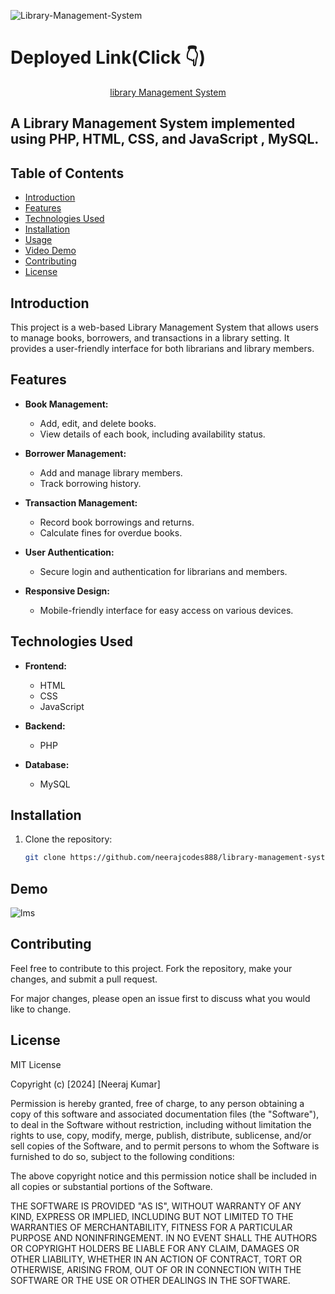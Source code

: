 ![Library-Management-System](https://socialify.git.ci/neerajcodes888/Library-Management-System/image?font=Raleway&language=1&name=1&pattern=Charlie%20Brown&stargazers=1&theme=Dark)


# Deployed Link(Click  👇)


<div align="center">
  
  [library Management System](http://ourlms2024.great-site.net/)
</div>



## A  Library Management System implemented using PHP, HTML, CSS, and JavaScript , MySQL.

## Table of Contents

- [Introduction](#introduction)
- [Features](#features)
- [Technologies Used](#technologies-used)
- [Installation](#installation)
- [Usage](#usage)
- [Video Demo](#demo)
- [Contributing](#contributing)
- [License](#license)

## Introduction

This project is a web-based Library Management System that allows users to manage books, borrowers, and transactions in a library setting. It provides a user-friendly interface for both librarians and library members.

## Features

- **Book Management:**
  - Add, edit, and delete books.
  - View details of each book, including availability status.

- **Borrower Management:**
  - Add and manage library members.
  - Track borrowing history.

- **Transaction Management:**
  - Record book borrowings and returns.
  - Calculate fines for overdue books.

- **User Authentication:**
  - Secure login and authentication for librarians and members.

- **Responsive Design:**
  - Mobile-friendly interface for easy access on various devices.

## Technologies Used

- **Frontend:**
  - HTML
  - CSS
  - JavaScript

- **Backend:**
  - PHP

- **Database:**
  - MySQL

## Installation

1. Clone the repository:

   ```bash
   git clone https://github.com/neerajcodes888/library-management-system.git


## Demo




![lms](lms_demo.gif)



## Contributing

Feel free to contribute to this project. Fork the repository, make your changes, and submit a pull request.

For major changes, please open an issue first to discuss what you would like to change.

## License

MIT License

Copyright (c) [2024] [Neeraj Kumar]

Permission is hereby granted, free of charge, to any person obtaining a copy
of this software and associated documentation files (the "Software"), to deal
in the Software without restriction, including without limitation the rights
to use, copy, modify, merge, publish, distribute, sublicense, and/or sell
copies of the Software, and to permit persons to whom the Software is
furnished to do so, subject to the following conditions:

The above copyright notice and this permission notice shall be included in all
copies or substantial portions of the Software.

THE SOFTWARE IS PROVIDED "AS IS", WITHOUT WARRANTY OF ANY KIND, EXPRESS OR
IMPLIED, INCLUDING BUT NOT LIMITED TO THE WARRANTIES OF MERCHANTABILITY,
FITNESS FOR A PARTICULAR PURPOSE AND NONINFRINGEMENT. IN NO EVENT SHALL THE
AUTHORS OR COPYRIGHT HOLDERS BE LIABLE FOR ANY CLAIM, DAMAGES OR OTHER
LIABILITY, WHETHER IN AN ACTION OF CONTRACT, TORT OR OTHERWISE, ARISING FROM,
OUT OF OR IN CONNECTION WITH THE SOFTWARE OR THE USE OR OTHER DEALINGS IN THE
SOFTWARE.


